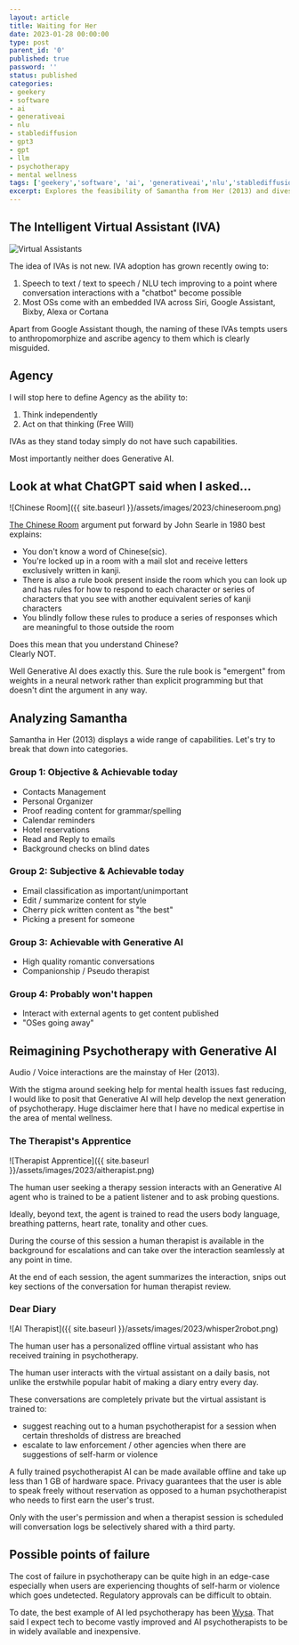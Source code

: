 ```yaml
---
layout: article
title: Waiting for Her
date: 2023-01-28 00:00:00
type: post
parent_id: '0'
published: true
password: ''
status: published
categories:
- geekery
- software
- ai
- generativeai
- nlu
- stablediffusion
- gpt3
- gpt
- llm
- psychotherapy
- mental wellness
tags: ['geekery','software', 'ai', 'generativeai','nlu','stablediffusion','gpt3','gpt','llm', 'psychotherapy', 'mental wellness']
excerpt: Explores the feasibility of Samantha from Her (2013) and dives deeper into AI in the field of psychotherapy
---
```


## The Intelligent Virtual Assistant (IVA)

![Virtual Assistants](https://cdn.dribbble.com/users/210436/screenshots/5802575/media/0f5ca1a937688a95b4505775e8e814dc.png?compress=1&vertical=top)

The idea of IVAs is not new. IVA adoption has grown recently owing to:
1. Speech to text / text to speech / NLU tech improving to a point where conversation interactions with a "chatbot" become possible
2. Most OSs come with an embedded IVA across Siri, Google Assistant, Bixby, Alexa or Cortana

Apart from Google Assistant though, the naming of these IVAs tempts users to anthropomorphize and ascribe agency to them which is clearly misguided.   

## Agency
I will stop here to define Agency as the ability to:

1. Think independently
2. Act on that thinking (Free Will)

IVAs as they stand today simply do not have such capabilities.

Most importantly neither does Generative AI.

## Look at what ChatGPT said when I asked...

![Chinese Room]({{ site.baseurl }}/assets/images/2023/chineseroom.png)

[The Chinese Room](https://www.cambridge.org/core/journals/behavioral-and-brain-sciences/article/abs/minds-brains-and-programs/DC644B47A4299C637C89772FACC2706A) argument put forward by John Searle in 1980 best explains:  

- You don't know a word of Chinese(sic).
- You're locked up in a room with a mail slot and receive letters exclusively written in kanji.
- There is also a rule book present inside the room which you can look up and has rules for how to respond to each character or series of characters that you see with another equivalent series of kanji characters
- You blindly follow these rules to produce a series of responses which are meaningful to those outside the room

Does this mean that you understand Chinese?  
Clearly NOT.    

Well Generative AI does exactly this. Sure the rule book is "emergent" from weights in a neural network rather than explicit programming but that doesn't dint the argument in any way.   

## Analyzing Samantha

Samantha in Her (2013) displays a wide range of capabilities. Let's try to break that down into categories.

### Group 1: Objective & Achievable today
- Contacts Management
- Personal Organizer
- Proof reading content for grammar/spelling
- Calendar reminders
- Hotel reservations
- Read and Reply to emails
- Background checks on blind dates

### Group 2: Subjective & Achievable today
- Email classification as important/unimportant
- Edit / summarize content for style
- Cherry pick written content as "the best"
- Picking a present for someone

### Group 3: Achievable with Generative AI
- High quality romantic conversations
- Companionship / Pseudo therapist

### Group 4: Probably won't happen
- Interact with external agents to get content published
- "OSes going away"

## Reimagining Psychotherapy with Generative AI

Audio / Voice interactions are the mainstay of Her (2013).  

With the stigma around seeking help for mental health issues fast reducing, I would like to posit that Generative AI will help develop the next generation of psychotherapy. Huge disclaimer here that I have no medical expertise in the area of mental wellness.

### The Therapist's Apprentice

![Therapist Apprentice]({{ site.baseurl }}/assets/images/2023/aitherapist.png)

The human user seeking a therapy session interacts with an Generative AI agent who is trained to be a patient listener and to ask probing questions.  

Ideally, beyond text, the agent is trained to read the users body language, breathing patterns, heart rate, tonality and other cues.  

During the course of this session a human therapist is available in the background for escalations and can take over the interaction seamlessly at any point in time.  

At the end of each session, the agent summarizes the interaction, snips out key sections of the conversation for human therapist review.  

### Dear Diary

![AI Therapist]({{ site.baseurl }}/assets/images/2023/whisper2robot.png)

The human user has a personalized offline virtual assistant who has received training in psychotherapy.   

The human user interacts with the virtual assistant on a daily basis, not unlike the erstwhile popular habit of making a diary entry every day.   

These conversations are completely private but the virtual assistant is trained to:
- suggest reaching out to a human psychotherapist for a session when certain thresholds of distress are breached
- escalate to law enforcement / other agencies when there are suggestions of self-harm or violence   

A fully trained psychotherapist AI can be made available offline and take up less than 1 GB of hardware space. Privacy guarantees that the user is able to speak freely without reservation as opposed to a human psychotherapist who needs to first earn the user's trust.  

Only with the user's permission and when a therapist session is scheduled will conversation logs be selectively shared with a third party.  
## Possible points of failure

The cost of failure in psychotherapy can be quite high in an edge-case especially when users are experiencing thoughts of self-harm or violence which goes undetected. Regulatory approvals can be difficult to obtain.

To date, the best example of AI led psychotherapy has been [Wysa](https://wysa.com). That said I expect tech to become vastly improved and AI psychotherapists to be in widely available and inexpensive.